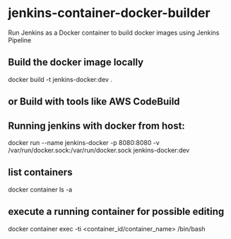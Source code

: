 # jenkins-container-docker-builder
Run Jenkins as a Docker container to build docker images using Jenkins Pipeline

## Build the docker image locally 
docker build -t jenkins-docker:dev . 

## or Build with tools like AWS CodeBuild

## Running jenkins with docker from host:
docker run --name jenkins-docker -p 8080:8080 -v /var/run/docker.sock:/var/run/docker.sock jenkins-docker:dev

## list containers
docker container ls -a 

## execute a running container for possible editing
docker container exec -ti <container_id/container_name> /bin/bash 

